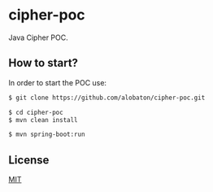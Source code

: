 # cipher-poc

Java Cipher POC.

## How to start?

In order to start the POC use:

```bash
$ git clone https://github.com/alobaton/cipher-poc.git

$ cd cipher-poc
$ mvn clean install

$ mvn spring-boot:run
```

## License

[MIT](https://github.com/alobaton/cipher-poc/blob/master/LICENSE)
